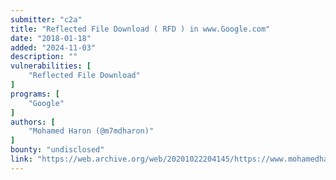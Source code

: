 ```yaml
---
submitter: "c2a"
title: "Reflected File Download ( RFD ) in www.Google.com"
date: "2018-01-18"
added: "2024-11-03"
description: ""
vulnerabilities: [
    "Reflected File Download"
]
programs: [
    "Google"
]
authors: [
    "Mohamed Haron (@m7mdharon)"
]
bounty: "undisclosed"
link: "https://web.archive.org/web/20201022204145/https://www.mohamedharon.com/2018/01/reflected-file-download-rfd-in.html"
---
```




